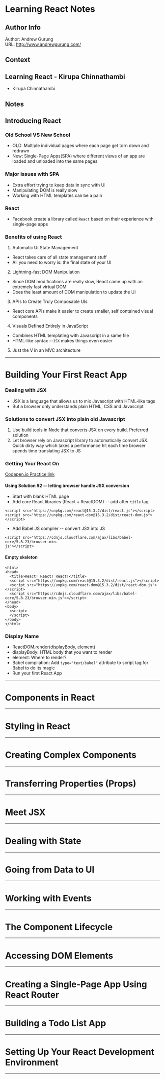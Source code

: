 # Learning React Notes

Author Info
-----------
Author: Andrew Gurung <br>
URL: http://www.andrewgurung.com/

Context
-----------------
## Learning React - Kirupa Chinnathambi <br/>
- Kirupa Chinnathambi

Notes
-----
## Introducing React

### Old School VS New School
- OLD: Multiple individual pages where each page get torn down and redrawn
- New: Single-Page Apps(SPA) where different views of an app are loaded and unloaded into the same pages

### Major issues with SPA
- Extra effort trying to keep data in sync with UI
- Manipulating DOM is really slow
- Working with HTML templates can be a pain

### React
- Facebook create a library called `React` based on their experience with single-page apps

### Benefits of using React
1. Automatic UI State Management
  - React takes care of all state management stuff
  - All you need to worry is: the final state of your UI

2. Lightning-fast DOM Manipulation
  - Since DOM modifications are really slow, React came up with an extremely fast virtual DOM
  - Does the least amount of DOM manipulation to update the UI

3. APIs to Create Truly Composable UIs
  - React core APIs make it easier to create smaller, self contained visual components

4. Visuals Defined Entirely in JavaScript
  - Combines HTML templating with Javascript in a same file
  - HTML-like syntax --`JSX` makes things even easier

5. Just the V in an MVC architecture

------------------------------------

# Building Your First React App

### Dealing with JSX
- JSX is a language that allows us to mix Javascript with HTML-like tags
- But a browser only understands plain HTML, CSS and Javascript

### Solutions to convert JSX into plain old Javascript
1. Use build tools in Node that converts JSX on every build. Preferred solution
2. Let browser rely on Javascript library to automatically convert JSX. Quick dirty way which takes a performance hit each time browser spends time translating JSX to JS

### Getting Your React On
[Codepen.io Practice link](https://codepen.io/andrewgurung/pen/wqwQVr)

#### Using Solution #2 -- letting browser handle JSX conversion
- Start with blank HTML page
- Add core React libraries (React + ReactDOM) -- add after `title` tag
```
<script src="https://unpkg.com/react@15.3.2/dist/react.js"></script>
<script src="https://unpkg.com/react-dom@15.3.2/dist/react-dom.js"></script>
```
- Add Babel JS compiler -- convert JSX into JS
```
<script src="https://cdnjs.cloudflare.com/ajax/libs/babel-core/5.8.23/browser.min.
js"></script>
```

#### Empty skeleton
```
<html>
<head>
  <title>React! React! React!</title>
  <script src="https://unpkg.com/react@15.3.2/dist/react.js"></script>
  <script src="https://unpkg.com/react-dom@15.3.2/dist/react-dom.js"></script>
  <script src="https://cdnjs.cloudflare.com/ajax/libs/babel-core/5.8.23/browser.min.js"></script>
</head>
<body>
  <script>
  </script>
</body>
</html>
```

### Display Name
- ReactDOM.render(displayBody, element)
- displayBody: HTML body that you want to render
- element: Where to render?
- Babel compilation: Add `type="text/babel"` attribute to script tag for Babel to do its magic
- Run your first React App



------------------------------------

# Components in React

------------------------------------

# Styling in React

------------------------------------

# Creating Complex Components

------------------------------------

# Transferring Properties (Props)

------------------------------------

# Meet JSX

------------------------------------

# Dealing with State

------------------------------------

# Going from Data to UI

------------------------------------

# Working with Events

------------------------------------

# The Component Lifecycle

------------------------------------

# Accessing DOM Elements

------------------------------------

# Creating a Single-Page App Using React Router

------------------------------------

# Building a Todo List App

------------------------------------

# Setting Up Your React Development Environment

----------------------------
